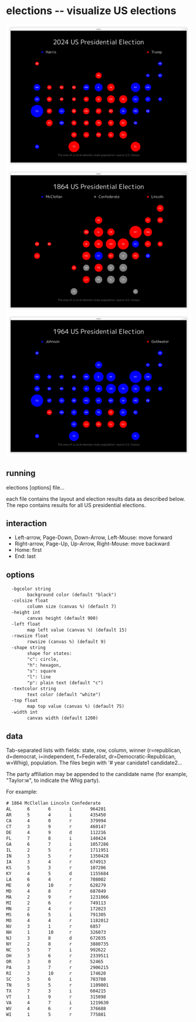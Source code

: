 # elections -- visualize US elections
![elections](elections.png)
![1864](1864.png)
![1964](1964.png)

## running

elections [options] file...

each file contains the layout and election results data as described below.
The repo contains results for all US presidential elections.

## interaction
* Left-arrow, Page-Down, Down-Arrow, Left-Mouse: move forward
* Right-arrow, Page-Up, Up-Arrow, Right-Mouse: move backward
* Home: first 
* End: last

## options
```
  -bgcolor string
        background color (default "black")
  -colsize float
        column size (canvas %) (default 7)
  -height int
        canvas height (default 900)
  -left float
        map left value (canvas %) (default 15)
  -rowsize float
        rowsize (canvas %) (default 9)
  -shape string
        shape for states:
        "c": circle,
        "h": hexagon,
        "s": square
        "l": line
        "p": plain text (default "c")
  -textcolor string
        text color (default "white")
  -top float
        map top value (canvas %) (default 75)
  -width int
        canvas width (default 1200)
```
## data

Tab-separated lists with fields: state, row, column, winner (r=republican, d=democrat, i=independent, f=Federalist, dr=Democratic-Republican, w=Whig), population.
The files begin with '# year canidate1 candidate2...

The party affiliation may be appended to the candidate name (for example, "Taylor:w", to indicate the Whig party).

For example:

```
# 1864 McClellan Lincoln Confederate
AL      6       6       i       964201
AR      5       4       i       435450
CA      4       0       r       379994
CT      3       9       r       460147
DE      4       9       d       112216
FL      7       8       i       140424
GA      6       7       i       1057286
IL      2       5       r       1711951
IN      3       5       r       1350428
IA      3       4       r       674913
KS      5       3       r       107206
KY      4       5       d       1155684
LA      6       4       r       708002
ME      0       10      r       628279
MD      4       8       r       687049
MA      2       9       r       1231066
MI      2       6       r       749113
MN      2       4       r       172023
MS      6       5       i       791305
MO      4       4       r       1182012
NV      3       1       r       6857
NH      1       10      r       326073
NJ      3       8       d       672035
NY      2       8       r       3880735
NC      5       7       i       992622
OH      3       6       r       2339511
OR      3       0       r       52465
PA      3       7       r       2906215
RI      3       10      r       174620
SC      5       6       i       703708
TN      5       5       r       1109801
TX      7       3       i       604215
VT      1       9       r       315098
VA      4       7       i       1219630
WV      4       6       r       376688
WI      1       5       r       775881
```